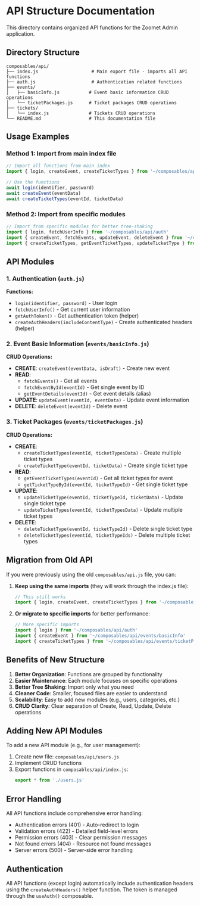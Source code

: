 # API Structure Documentation

This directory contains organized API functions for the Zoomet Admin application.

## Directory Structure

```
composables/api/
├── index.js                    # Main export file - imports all API functions
├── auth.js                     # Authentication related functions
├── events/
│   ├── basicInfo.js           # Event basic information CRUD operations
│   └── ticketPackages.js      # Ticket packages CRUD operations
├── tickets/
│   └── index.js               # Tickets CRUD operations
└── README.md                  # This documentation file
```

## Usage Examples

### Method 1: Import from main index file
```javascript
// Import all functions from main index
import { login, createEvent, createTicketTypes } from '~/composables/api'

// Use the functions
await login(identifier, password)
await createEvent(eventData)
await createTicketTypes(eventId, ticketData)
```

### Method 2: Import from specific modules
```javascript
// Import from specific modules for better tree-shaking
import { login, fetchUserInfo } from '~/composables/api/auth'
import { createEvent, fetchEvents, updateEvent, deleteEvent } from '~/composables/api/events/basicInfo'
import { createTicketTypes, getEventTicketTypes, updateTicketType } from '~/composables/api/events/ticketPackages'
```

## API Modules

### 1. Authentication (`auth.js`)
**Functions:**
- `login(identifier, password)` - User login
- `fetchUserInfo()` - Get current user information
- `getAuthToken()` - Get authentication token (helper)
- `createAuthHeaders(includeContentType)` - Create authenticated headers (helper)

### 2. Event Basic Information (`events/basicInfo.js`)
**CRUD Operations:**
- **CREATE**: `createEvent(eventData, isDraft)` - Create new event
- **READ**: 
  - `fetchEvents()` - Get all events
  - `fetchEventById(eventId)` - Get single event by ID
  - `getEventDetails(eventId)` - Get event details (alias)
- **UPDATE**: `updateEvent(eventId, eventData)` - Update event information
- **DELETE**: `deleteEvent(eventId)` - Delete event

### 3. Ticket Packages (`events/ticketPackages.js`)
**CRUD Operations:**
- **CREATE**: 
  - `createTicketTypes(eventId, ticketTypesData)` - Create multiple ticket types
  - `createTicketType(eventId, ticketData)` - Create single ticket type
- **READ**: 
  - `getEventTicketTypes(eventId)` - Get all ticket types for event
  - `getTicketTypeById(eventId, ticketTypeId)` - Get single ticket type
- **UPDATE**: 
  - `updateTicketType(eventId, ticketTypeId, ticketData)` - Update single ticket type
  - `updateTicketTypes(eventId, ticketTypesData)` - Update multiple ticket types
- **DELETE**: 
  - `deleteTicketType(eventId, ticketTypeId)` - Delete single ticket type
  - `deleteTicketTypes(eventId, ticketTypeIds)` - Delete multiple ticket types

## Migration from Old API

If you were previously using the old `composables/api.js` file, you can:

1. **Keep using the same imports** (they will work through the index.js file):
   ```javascript
   // This still works
   import { login, createEvent, createTicketTypes } from '~/composables/api'
   ```

2. **Or migrate to specific imports** for better performance:
   ```javascript
   // More specific imports
   import { login } from '~/composables/api/auth'
   import { createEvent } from '~/composables/api/events/basicInfo'
   import { createTicketTypes } from '~/composables/api/events/ticketPackages'
   ```

## Benefits of New Structure

1. **Better Organization**: Functions are grouped by functionality
2. **Easier Maintenance**: Each module focuses on specific operations
3. **Better Tree Shaking**: Import only what you need
4. **Cleaner Code**: Smaller, focused files are easier to understand
5. **Scalability**: Easy to add new modules (e.g., users, categories, etc.)
6. **CRUD Clarity**: Clear separation of Create, Read, Update, Delete operations

## Adding New API Modules

To add a new API module (e.g., for user management):

1. Create new file: `composables/api/users.js`
2. Implement CRUD functions
3. Export functions in `composables/api/index.js`:
   ```javascript
   export * from './users.js'
   ```

## Error Handling

All API functions include comprehensive error handling:
- Authentication errors (401) - Auto-redirect to login
- Validation errors (422) - Detailed field-level errors
- Permission errors (403) - Clear permission messages
- Not found errors (404) - Resource not found messages
- Server errors (500) - Server-side error handling

## Authentication

All API functions (except login) automatically include authentication headers using the `createAuthHeaders()` helper function. The token is managed through the `useAuth()` composable.